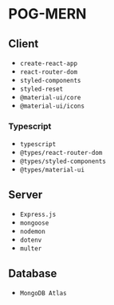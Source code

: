 # POG-MERN

## Client

- `create-react-app`
- `react-router-dom`
- `styled-components`
- `styled-reset`
- `@material-ui/core`
- `@material-ui/icons`

### Typescript

- `typescript`
- `@types/react-router-dom`
- `@types/styled-components`
- `@types/material-ui`

## Server

- `Express.js`
- `mongoose`
- `nodemon`
- `dotenv`
- `multer`

## Database

- `MongoDB Atlas`
